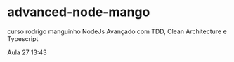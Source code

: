 # advanced-node-mango
curso rodrigo manguinho NodeJs Avançado com TDD, Clean Architecture e Typescript

Aula 27 13:43
